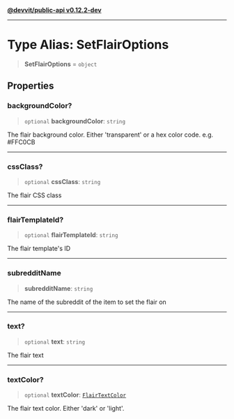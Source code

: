 [**@devvit/public-api v0.12.2-dev**](../../README.md)

---

# Type Alias: SetFlairOptions

> **SetFlairOptions** = `object`

## Properties

<a id="backgroundcolor"></a>

### backgroundColor?

> `optional` **backgroundColor**: `string`

The flair background color. Either 'transparent' or a hex color code. e.g. #FFC0CB

---

<a id="cssclass"></a>

### cssClass?

> `optional` **cssClass**: `string`

The flair CSS class

---

<a id="flairtemplateid"></a>

### flairTemplateId?

> `optional` **flairTemplateId**: `string`

The flair template's ID

---

<a id="subredditname"></a>

### subredditName

> **subredditName**: `string`

The name of the subreddit of the item to set the flair on

---

<a id="text"></a>

### text?

> `optional` **text**: `string`

The flair text

---

<a id="textcolor"></a>

### textColor?

> `optional` **textColor**: [`FlairTextColor`](FlairTextColor.md)

The flair text color. Either 'dark' or 'light'.
